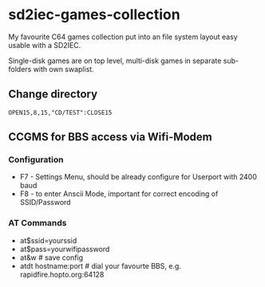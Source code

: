 # sd2iec-games-collection
My favourite C64 games collection put into an file system layout easy usable 
with a SD2IEC.

Single-disk games are on top level, multi-disk games in separate sub-folders 
with own swaplist.

## Change directory

    OPEN15,8,15,"CD/TEST":CLOSE15

## CCGMS for BBS access via Wifi-Modem

### Configuration

* F7 - Settings Menu, should be already configure for Userport with 2400 baud
* F8 - to enter Anscii Mode, important for correct encoding of SSID/Password

### AT Commands

* at$ssid=yourssid
* at$pass=yourwifipassword
* at&w # save config
* atdt hostname:port # dial your favourte BBS, e.g. rapidfire.hopto.org:64128

